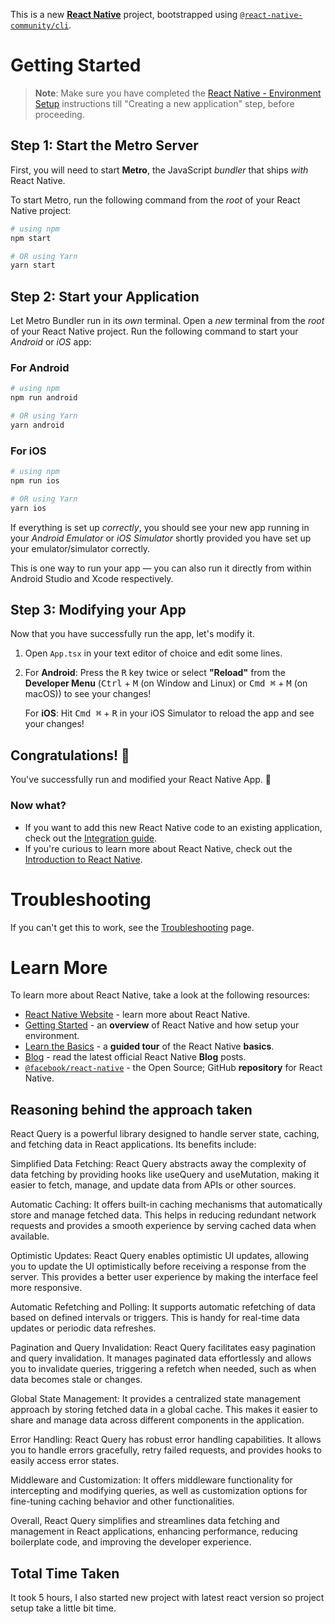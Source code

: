 This is a new [**React Native**](https://reactnative.dev) project, bootstrapped using [`@react-native-community/cli`](https://github.com/react-native-community/cli).

# Getting Started

> **Note**: Make sure you have completed the [React Native - Environment Setup](https://reactnative.dev/docs/environment-setup) instructions till "Creating a new application" step, before proceeding.

## Step 1: Start the Metro Server

First, you will need to start **Metro**, the JavaScript _bundler_ that ships _with_ React Native.

To start Metro, run the following command from the _root_ of your React Native project:

```bash
# using npm
npm start

# OR using Yarn
yarn start
```

## Step 2: Start your Application

Let Metro Bundler run in its _own_ terminal. Open a _new_ terminal from the _root_ of your React Native project. Run the following command to start your _Android_ or _iOS_ app:

### For Android

```bash
# using npm
npm run android

# OR using Yarn
yarn android
```

### For iOS

```bash
# using npm
npm run ios

# OR using Yarn
yarn ios
```

If everything is set up _correctly_, you should see your new app running in your _Android Emulator_ or _iOS Simulator_ shortly provided you have set up your emulator/simulator correctly.

This is one way to run your app — you can also run it directly from within Android Studio and Xcode respectively.

## Step 3: Modifying your App

Now that you have successfully run the app, let's modify it.

1. Open `App.tsx` in your text editor of choice and edit some lines.
2. For **Android**: Press the <kbd>R</kbd> key twice or select **"Reload"** from the **Developer Menu** (<kbd>Ctrl</kbd> + <kbd>M</kbd> (on Window and Linux) or <kbd>Cmd ⌘</kbd> + <kbd>M</kbd> (on macOS)) to see your changes!

   For **iOS**: Hit <kbd>Cmd ⌘</kbd> + <kbd>R</kbd> in your iOS Simulator to reload the app and see your changes!

## Congratulations! :tada:

You've successfully run and modified your React Native App. :partying_face:

### Now what?

- If you want to add this new React Native code to an existing application, check out the [Integration guide](https://reactnative.dev/docs/integration-with-existing-apps).
- If you're curious to learn more about React Native, check out the [Introduction to React Native](https://reactnative.dev/docs/getting-started).

# Troubleshooting

If you can't get this to work, see the [Troubleshooting](https://reactnative.dev/docs/troubleshooting) page.

# Learn More

To learn more about React Native, take a look at the following resources:

- [React Native Website](https://reactnative.dev) - learn more about React Native.
- [Getting Started](https://reactnative.dev/docs/environment-setup) - an **overview** of React Native and how setup your environment.
- [Learn the Basics](https://reactnative.dev/docs/getting-started) - a **guided tour** of the React Native **basics**.
- [Blog](https://reactnative.dev/blog) - read the latest official React Native **Blog** posts.
- [`@facebook/react-native`](https://github.com/facebook/react-native) - the Open Source; GitHub **repository** for React Native.


## Reasoning behind the approach taken

React Query is a powerful library designed to handle server state, caching, and fetching data in React applications. Its benefits include:

Simplified Data Fetching: React Query abstracts away the complexity of data fetching by providing hooks like useQuery and useMutation, making it easier to fetch, manage, and update data from APIs or other sources.

Automatic Caching: It offers built-in caching mechanisms that automatically store and manage fetched data. This helps in reducing redundant network requests and provides a smooth experience by serving cached data when available.

Optimistic Updates: React Query enables optimistic UI updates, allowing you to update the UI optimistically before receiving a response from the server. This provides a better user experience by making the interface feel more responsive.

Automatic Refetching and Polling: It supports automatic refetching of data based on defined intervals or triggers. This is handy for real-time data updates or periodic data refreshes.

Pagination and Query Invalidation: React Query facilitates easy pagination and query invalidation. It manages paginated data effortlessly and allows you to invalidate queries, triggering a refetch when needed, such as when data becomes stale or changes.

Global State Management: It provides a centralized state management approach by storing fetched data in a global cache. This makes it easier to share and manage data across different components in the application.

Error Handling: React Query has robust error handling capabilities. It allows you to handle errors gracefully, retry failed requests, and provides hooks to easily access error states.

Middleware and Customization: It offers middleware functionality for intercepting and modifying queries, as well as customization options for fine-tuning caching behavior and other functionalities.

Overall, React Query simplifies and streamlines data fetching and management in React applications, enhancing performance, reducing boilerplate code, and improving the developer experience.

## Total Time Taken
It took 5 hours, I also started new project with latest react version so project setup take a little bit time.